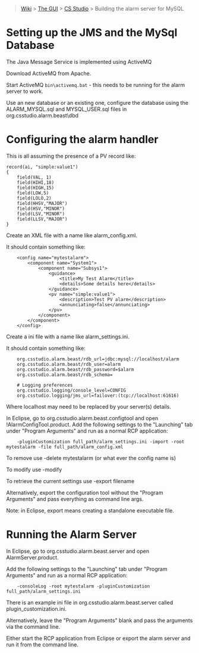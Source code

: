 > [Wiki](Home) > [The GUI](The-GUI) > [CS Studio](GUI-CSS) > Building the alarm server for MySQL

# Setting up the JMS and the MySql Database

The Java Message Service is implemented using ActiveMQ

Download ActiveMQ from Apache.

Start ActiveMQ `bin\activemq.bat` - this needs to be running for the alarm server to work.

Use an new database or an existing one, configure the database using the ALARM_MYSQL.sql and MYSQL_USER.sql files in org.csstudio.alarm.beast\dbd

# Configuring the alarm handler

This is all assuming the presence of a PV record like:

```
record(ai, "simple:value1")
{
    field(VAL, 1)
    field(HIHI,18)
    field(HIGH,15)
    field(LOW,5)
    field(LOLO,2)
    field(HHSV,"MAJOR")
    field(HSV,"MINOR")
    field(LSV,"MINOR")
    field(LLSV,"MAJOR")
}
```

Create an XML file with a name like alarm_config.xml.

It should contain something like:

```
    <config name="mytestalarm">
        <component name="System1">
            <component name="Subsys1">
                <guidance>
                    <title>My Test Alarm</title>
                    <details>Some details here</details>
                </guidance>
                <pv name="simple:value1">
                    <description>Test PV alarm</description>
                    <annunciating>false</annunciating>
                </pv>
            </component>
        </component>
    </config>
```

Create a ini file with a name like alarm_settings.ini.

It should contain something like:   

```    
    org.csstudio.alarm.beast/rdb_url=jdbc:mysql://localhost/alarm
    org.csstudio.alarm.beast/rdb_user=alarm
    org.csstudio.alarm.beast/rdb_password=$alarm
    org.csstudio.alarm.beast/rdb_schema=

    # Logging preferences
    org.csstudio.logging/console_level=CONFIG
    org.csstudio.logging/jms_url=failover:(tcp://localhost:61616)
```

Where localhost may need to be replaced by your server(s) details.

In Eclipse, go to org.csstudio.alarm.beast.configtool and open !AlarmConfigTool.product.
Add the following settings to the "Launching" tab under "Program Arguments" and run as a normal RCP application:

```
    -pluginCustomization full_path/alarm_settings.ini -import -root mytestalarm -file full_path/alarm_config.xml
```

To remove use -delete mytestalarm (or what ever the config name is)

To modify use -modify

To retrieve the current settings use -export filename

Alternatively, export the configuration tool without the "Program Arguments" and pass everything as command line args.

Note: in Eclipse, export means creating a standalone executable file. 
    
# Running the Alarm Server

In Eclipse, go to org.csstudio.alarm.beast.server and open AlarmServer.product.

Add the following settings to the "Launching" tab under "Program Arguments" and run as a normal RCP application:

```
    -consoleLog -root mytestalarm -pluginCustomization full_path/alarm_settings.ini
```

There is an example ini file in org.csstudio.alarm.beast.server called plugin_customization.ini.

Alternatively, leave the "Program Arguments" blank and pass the arguments via the command line.

Either start the RCP application from Eclipse or export the alarm server and run it from the command line.

